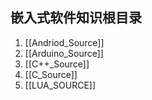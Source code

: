 ## 嵌入式软件知识根目录
1. [[Andriod_Source]]
2. [[Arduino_Source]]
3. [[C++_Source]]
4. [[C_Source]]
5. [[LUA_SOURCE]]
